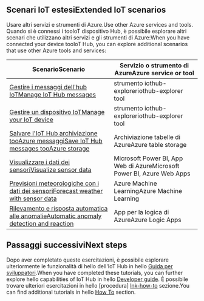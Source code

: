 ## <a name="extended-iot-scenarios"></a><span data-ttu-id="57996-101">Scenari IoT estesi</span><span class="sxs-lookup"><span data-stu-id="57996-101">Extended IoT scenarios</span></span>

<span data-ttu-id="57996-102">Usare altri servizi e strumenti di Azure.</span><span class="sxs-lookup"><span data-stu-id="57996-102">Use other Azure services and tools.</span></span> <span data-ttu-id="57996-103">Quando si è connessi i tooIoT dispositivo Hub, è possibile esplorare altri scenari che utilizzano altri servizi e gli strumenti di Azure:</span><span class="sxs-lookup"><span data-stu-id="57996-103">When you have connected your device tooIoT Hub, you can explore additional scenarios that use other Azure tools and services:</span></span>

| <span data-ttu-id="57996-104">Scenario</span><span class="sxs-lookup"><span data-stu-id="57996-104">Scenario</span></span>                                                   | <span data-ttu-id="57996-105">Servizio o strumento di Azure</span><span class="sxs-lookup"><span data-stu-id="57996-105">Azure service or tool</span></span>              |
|----------------------------------------------------------- |------------------------------------|
| <span data-ttu-id="57996-106">[Gestire i messaggi dell'hub IoT][Mg_IoT_Hub_Msg]</span><span class="sxs-lookup"><span data-stu-id="57996-106">[Manage IoT Hub messages][Mg_IoT_Hub_Msg]</span></span>                  | <span data-ttu-id="57996-107">strumento iothub-explorer</span><span class="sxs-lookup"><span data-stu-id="57996-107">iothub-explorer tool</span></span>               |
| <span data-ttu-id="57996-108">[Gestire un dispositivo IoT][Mg_IoT_Dv]</span><span class="sxs-lookup"><span data-stu-id="57996-108">[Manage your IoT device][Mg_IoT_Dv]</span></span>                        | <span data-ttu-id="57996-109">strumento iothub-explorer</span><span class="sxs-lookup"><span data-stu-id="57996-109">iothub-explorer tool</span></span>               |
| <span data-ttu-id="57996-110">[Salvare l'IoT Hub archiviazione tooAzure messaggi][Sv_IoT_Msg_Stor]</span><span class="sxs-lookup"><span data-stu-id="57996-110">[Save IoT Hub messages tooAzure storage][Sv_IoT_Msg_Stor]</span></span>  | <span data-ttu-id="57996-111">Archiviazione tabelle di Azure</span><span class="sxs-lookup"><span data-stu-id="57996-111">Azure table storage</span></span>                |
| <span data-ttu-id="57996-112">[Visualizzare i dati dei sensori][Vis_Data]</span><span class="sxs-lookup"><span data-stu-id="57996-112">[Visualize sensor data][Vis_Data]</span></span>                          | <span data-ttu-id="57996-113">Microsoft Power BI, App Web di Azure</span><span class="sxs-lookup"><span data-stu-id="57996-113">Microsoft Power BI, Azure Web Apps</span></span> |
| <span data-ttu-id="57996-114">[Previsioni meteorologiche con i dati dei sensori][Weather_Forecast]</span><span class="sxs-lookup"><span data-stu-id="57996-114">[Forecast weather with sensor data][Weather_Forecast]</span></span>      | <span data-ttu-id="57996-115">Azure Machine Learning</span><span class="sxs-lookup"><span data-stu-id="57996-115">Azure Machine Learning</span></span>             |
| <span data-ttu-id="57996-116">[Rilevamento e risposta automatica alle anomalie][Anomaly_Detect]</span><span class="sxs-lookup"><span data-stu-id="57996-116">[Automatic anomaly detection and reaction][Anomaly_Detect]</span></span> | <span data-ttu-id="57996-117">App per la logica di Azure</span><span class="sxs-lookup"><span data-stu-id="57996-117">Azure Logic Apps</span></span>                   |

## <a name="next-steps"></a><span data-ttu-id="57996-118">Passaggi successivi</span><span class="sxs-lookup"><span data-stu-id="57996-118">Next steps</span></span>

<span data-ttu-id="57996-119">Dopo aver completato queste esercitazioni, è possibile esplorare ulteriormente le funzionalità di hello dell'IoT Hub in hello [Guida per sviluppatori][lnk-dev-guide].</span><span class="sxs-lookup"><span data-stu-id="57996-119">When you have completed these tutorials, you can further explore hello capabilities of IoT Hub in hello [Developer guide][lnk-dev-guide].</span></span> <span data-ttu-id="57996-120">È possibile trovare ulteriori esercitazioni in hello [procedura] [ lnk-how-to] sezione.</span><span class="sxs-lookup"><span data-stu-id="57996-120">You can find additional tutorials in hello [How To][lnk-how-to] section.</span></span>


[Mg_IoT_Hub_Msg]: ../articles/iot-hub/iot-hub-explorer-cloud-device-messaging.md
[Mg_IoT_Dv]: ../articles/iot-hub/iot-hub-device-management-iothub-explorer.md
[Sv_IoT_Msg_Stor]: ../articles/iot-hub/iot-hub-store-data-in-azure-table-storage.md
[Vis_Data]: ../articles/iot-hub/iot-hub-live-data-visualization-in-power-bi.md
[Weather_Forecast]: ../articles/iot-hub/iot-hub-weather-forecast-machine-learning.md
[Anomaly_Detect]: ../articles/iot-hub/iot-hub-monitoring-notifications-with-azure-logic-apps.md
[lnk-dev-guide]: ../articles/iot-hub/iot-hub-devguide.md
[lnk-how-to]: ../articles/iot-hub/iot-hub-how-to.md